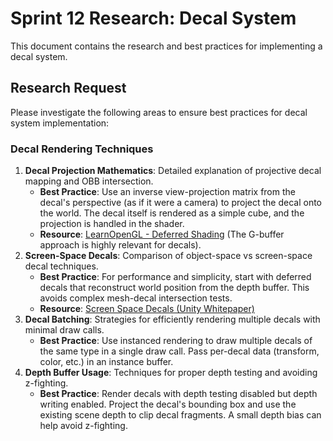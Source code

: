 # Sprint 12 Research: Decal System

This document contains the research and best practices for implementing a decal system.

## Research Request

Please investigate the following areas to ensure best practices for decal system implementation:

### Decal Rendering Techniques
1.  **Decal Projection Mathematics**: Detailed explanation of projective decal mapping and OBB intersection.
    *   **Best Practice**: Use an inverse view-projection matrix from the decal's perspective (as if it were a camera) to project the decal onto the world. The decal itself is rendered as a simple cube, and the projection is handled in the shader.
    *   **Resource**: [LearnOpenGL - Deferred Shading](https://learnopengl.com/Advanced-Lighting/Deferred-Shading-Technique) (The G-buffer approach is highly relevant for decals).
2.  **Screen-Space Decals**: Comparison of object-space vs screen-space decal techniques.
    *   **Best Practice**: For performance and simplicity, start with deferred decals that reconstruct world position from the depth buffer. This avoids complex mesh-decal intersection tests.
    *   **Resource**: [Screen Space Decals (Unity Whitepaper)](https://docs.unity3d.com/Manual/decal-shader.html)
3.  **Decal Batching**: Strategies for efficiently rendering multiple decals with minimal draw calls.
    *   **Best Practice**: Use instanced rendering to draw multiple decals of the same type in a single draw call. Pass per-decal data (transform, color, etc.) in an instance buffer.
4.  **Depth Buffer Usage**: Techniques for proper depth testing and avoiding z-fighting.
    *   **Best Practice**: Render decals with depth testing disabled but depth writing enabled. Project the decal's bounding box and use the existing scene depth to clip decal fragments. A small depth bias can help avoid z-fighting.

